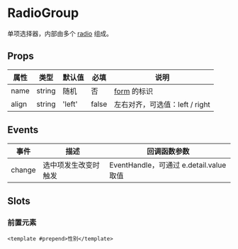 # RadioGroup

单项选择器，内部由多个 [radio](./README.Radio.md) 组成。

## Props

| 属性  | 类型   | 默认值 | 必填  | 说明                            |
| ----- | ------ | ------ | ----- | ------------------------------- |
| name  | string | 随机   | 否    | [form](./README.Form.md) 的标识 |
| align | string | 'left' | false | 左右对齐，可选值：left / right  |

## Events

| 事件   | 描述                 | 回调函数参数                            |
| ------ | -------------------- | --------------------------------------- |
| change | 选中项发生改变时触发 | EventHandle，可通过 e.detail.value 取值 |

## Slots

### 前置元素

```
<template #prepend>性别</template>
```

